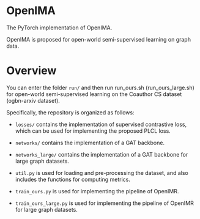 # OpenIMA
The PyTorch implementation of OpenIMA.

OpenIMA is proposed for open-world semi-supervised learning on graph data.

# Overview
You can enter the folder `run/` and then run run_ours.sh (run_ours_large.sh) for open-world semi-supervised learning on the Coauthor CS dataset (ogbn-arxiv dataset).

Specifically, the repository is organized as follows:

* `losses/` contains the implementation of supervised contrastive loss, which can be used for implementing the proposed PLCL loss.

* `networks/` contains the implementation of a GAT backbone.

* `networks_large/` contains the implementation of a GAT backbone for large graph datasets.
 
* `util.py` is used for loading and pre-processing the dataset, and also includes the functions for computing metrics.

* `train_ours.py` is used for implementing the pipeline of OpenIMR.

* `train_ours_large.py` is used for implementing the pipeline of OpenIMR for large graph datasets.
